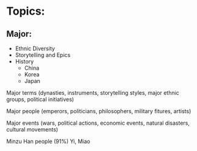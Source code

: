 # Topics:
## Major:
- Ethnic Diversity
- Storytelling and Epics
- History
	- China
	- Korea
	- Japan

Major terms (dynasties, instruments, storytelling styles, major ethnic groups, political initiatives)

Major people (emperors, politicians, philosophers, military fitures, artists)

Major events (wars, political actions, economic events, natural disasters, cultural movements)

Minzu
Han people (91%)
Yi, Miao


